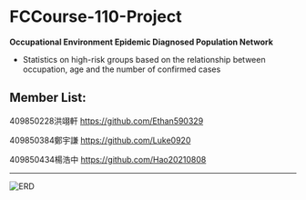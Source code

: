 # FCCourse-110-Project
**Occupational Environment Epidemic Diagnosed Population Network**


- Statistics on high-risk groups based on the relationship between occupation, age and the number of confirmed cases


Member List:
------------------------------------------------------------------------------------------------------------------------

409850228洪翊軒
https://github.com/Ethan590329


409850384鄭宇謙
https://github.com/Luke0920


409850434楊浩中
https://github.com/Hao20210808


*********************************************************************************************************************
![ERD](https://drive.google.com/file/d/16Q3hsXYIRRZcNyq4yI_HshgBk4C7oLOF/view?usp=sharing)
